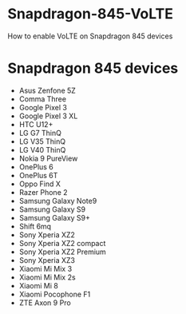 # Snapdragon-845-VoLTE
How to enable VoLTE on Snapdragon 845 devices

# Snapdragon 845 devices
- Asus Zenfone 5Z
- Comma Three
- Google Pixel 3
- Google Pixel 3 XL
- HTC U12+
- LG G7 ThinQ
- LG V35 ThinQ
- LG V40 ThinQ
- Nokia 9 PureView
- OnePlus 6
- OnePlus 6T
- Oppo Find X
- Razer Phone 2
- Samsung Galaxy Note9
- Samsung Galaxy S9
- Samsung Galaxy S9+
- Shift 6mq
- Sony Xperia XZ2
- Sony Xperia XZ2 compact
- Sony Xperia XZ2 Premium
- Sony Xperia XZ3
- Xiaomi Mi Mix 3
- Xiaomi Mi Mix 2s
- Xiaomi Mi 8
- Xiaomi Pocophone F1
- ZTE Axon 9 Pro
